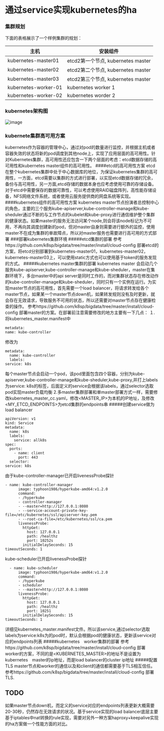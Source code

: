 # 通过service实现kubernetes的ha

### 集群规划
下面的表格展示了一个样例集群的规划：

|主机|安装组件|
|---|---|
|kubernetes-master01|etcd2第一个节点, kubernetes master|
|kubernetes-master02|etcd2第二个节点, kubernetes master|
|kubernetes-master03|etcd2第三个节点, kubernetes master|
|kubernetes-worker-01|kubernetes worker 1|
|kubernetes-worker-02|kubernetes worder 2|

### kubernetes架构图
![image](https://github.com/zhengbo0/kubernetes/blob/master/ha/k8s_cluster.png)

### kubernete集群高可用方案
kubernetes作为容器的管理中心，通过对pod的数量进行监控，并根据主机或者容器失效的状态将新的pod调度到其他node上，实现了应用层面的高可用性。针对Kubernetes集群，高可用性还应包含一下两个层面的考虑：etcd数据存储的高可用性和kubernetes master组件的高可用性。
####etcd的高可用性方案
etcd在整个kubernetes集群中处于中心数据库的地位，为保证kubernetes集群的高可用性，一方面，etcd需要以集群的方式进行部署，以实现etcd数据存储的冗余，备份与高可用性，另一方面,etcd存储的数据本身也应考虑使用可靠的存储设备。对于etcd中需要保存的数据可靠性，可以考虑使用RAID磁盘阵列，高性能存储设备，NFS网络文件系统，或者使用云服务提供商的网盘系统等实现。
####kubernetes组件的高可用性方案
kubernetes master节点扮演者总控制中心的角色，主要的三个服务kube-apiserver,kube-controller-manage和kube-sheduler通过不断的与工作节点的kubelet和kube-proxy进行通信维护整个集群的健康状态。如果master的服务无法访问某个node,则会将该node标记为不可用，不再向其调度创建新的pod，但对master自身则需要进行额外的监控，使用master不在成为集群的单故障点，所以对master服务也需要进行高可用的方式部署
###部署kubernetes集群环境
#####etcd集群的部署
参考https://github.com/k8sp/bigdata/tree/master/install/cloud-config
部署etcd的方案，将etcd分别部署到kubernetes-master01，kubernetes-master02，kubernetes-master03上，可以使用static方式也可以使用基于token的服务发现的方式。
#####kubernetes master集群的部署
kubernetes master 会启动几个服务kube-apiserver,kube-controller-manage和kube-sheduler，master在集群环境下，多台master中的api server是同时工作的，而对集群状态存在修改动作的kube-controller-manage和kube-sheduler，同时只有一个实例在运行。为实现master节点的高可用性，首先需要一个load balancer，将请求转发给各个master节点，如果某一个master节点down机，如果转发规则没有及时更新，就会存在无效请求，导致服务不可用的状态，所以还需要对master节点存在健康检查的操作。
参考https://github.com/k8sp/bigdata/tree/master/install/cloud-config
部署master的方案。在部署前注意需要修改的地方主要有一下几点：
１.将kubernetes_master.manifest中
```
metadata: 
name: kube-controller
```
修改为
```
metadata: 
  name: kube-controller
  labels:
service: k8s
```
每个master节点会启动一个pod，该pod里面包含四个容器，分别为kube-apiserver,kube-controller-manage和kube-sheduler,kube-proxy,并打上labels为service: k8s的标签，后面定义的service会根据该labels，通过selector选取pod实现master负载均衡
2.多master集群部署和单master部署方式一样，需要修改kubernetes_master_cc.yaml，修改<MASTER_IP>为本机的IP地址，及修改<MY_ETCD_ENDPOINTS>为etcd集群的endpoints串
#####创建service做为load balancer
```
apiVersion: v1
kind: Service
metadata:
  name: k8s
  labels:
    service: allk8s
spec:
  ports:
    - name: client
      port: 443
  selector:
service: k8s
```
由于kube-controller-manager已开启livenessProbe探针
```
- name: kube-controller-manager
      image: typhoon1986/hyperkube-amd64:v1.2.0
      command:
      - /hyperkube
      - controller-manager
      - --master=http://127.0.0.1:8080
      - --service-account-private-key-file=/etc/kubernetes/ssl/apiserver-key.pem
      - --root-ca-file=/etc/kubernetes/ssl/ca.pem
      livenessProbe:
        httpGet:
          host: 127.0.0.1
          path: /healthz
          port: 10252s
        initialDelaySeconds: 15
timeoutSeconds: 1
```
kube-scheduler已开启livenessProbe探针
```
  - name: kube-scheduler
      image: typhoon1986/hyperkube-amd64:v1.2.0
      command:
      - /hyperkube
      - scheduler
      - --master=http://127.0.0.1:8080
      livenessProbe:
        httpGet:
          host: 127.0.0.1
          path: /healthz
          port: 10251
        initialDelaySeconds: 15
timeoutSeconds: 1
```
详细见kubernetes_master.manifest文件。所以该service,通过selector选取labels为service:k8s为的pod时，默认会根据pod的健康状态，更新该service对应的endpoints列表
#####kubernetes　worker集群的部署
参考https://github.com/k8sp/bigdata/tree/master/install/cloud-config
部署worker的方案，不同的是<KUBERNETES_MASTER>的地址不是设置为kubernetes　master的ip地址，而是load balancer的cluster ip地址
#####配置TLS
master节点和worker的通信以及和client的通信都需要基于TLS相互信任。
参考https://github.com/k8sp/bigdata/tree/master/install/cloud-config
部署TLS. 
## TODO
如果master节点down机，而定义的service对应的endpoints列表更新大概需要20-30秒，仍然存在无效请求的状况。基于service实现的load balancer底层主要基于iptables中nat转换的rule实现，需要对另外一种方案haproxy+keepalive实现的ha方案做一个性能方面的对比。


